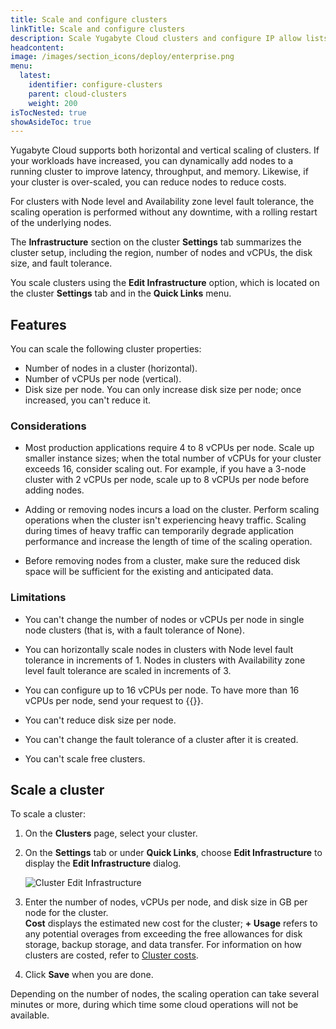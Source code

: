 ```yaml
---
title: Scale and configure clusters
linkTitle: Scale and configure clusters
description: Scale Yugabyte Cloud clusters and configure IP allow lists for the cluster.
headcontent:
image: /images/section_icons/deploy/enterprise.png
menu:
  latest:
    identifier: configure-clusters
    parent: cloud-clusters
    weight: 200
isTocNested: true
showAsideToc: true
---
```


Yugabyte Cloud supports both horizontal and vertical scaling of clusters. If your workloads have increased, you can dynamically add nodes to a running cluster to improve latency, throughput, and memory. Likewise, if your cluster is over-scaled, you can reduce nodes to reduce costs.

For clusters with Node level and Availability zone level fault tolerance, the scaling operation is performed without any downtime, with a rolling restart of the underlying nodes.

The **Infrastructure** section on the cluster **Settings** tab summarizes the cluster setup, including the region, number of nodes and vCPUs, the disk size, and fault tolerance.

You scale clusters using the **Edit Infrastructure** option, which is located on the cluster **Settings** tab and in the **Quick Links** menu.

## Features

You can scale the following cluster properties:

- Number of nodes in a cluster (horizontal).
- Number of vCPUs per node (vertical).
- Disk size per node. You can only increase disk size per node; once increased, you can't reduce it.

### Considerations

- Most production applications require 4 to 8 vCPUs per node. Scale up smaller instance sizes; when the total number of vCPUs for your cluster exceeds 16, consider scaling out. For example, if you have a 3-node cluster with 2 vCPUs per node, scale up to 8 vCPUs per node before adding nodes.

- Adding or removing nodes incurs a load on the cluster. Perform scaling operations when the cluster isn't experiencing heavy traffic. Scaling during times of heavy traffic can temporarily degrade application performance and increase the length of time of the scaling operation.

- Before removing nodes from a cluster, make sure the reduced disk space will be sufficient for the existing and anticipated data.

### Limitations

- You can't change the number of nodes or vCPUs per node in single node clusters (that is, with a fault tolerance of None).

- You can horizontally scale nodes in clusters with Node level fault tolerance in increments of 1. Nodes in clusters with Availability zone level fault tolerance are scaled in increments of 3.

- You can configure up to 16 vCPUs per node. To have more than 16 vCPUs per node, send your request to {{<support-cloud>}}.

- You can't reduce disk size per node.

- You can't change the fault tolerance of a cluster after it is created.

- You can't scale free clusters.

## Scale a cluster

To scale a cluster:

1. On the **Clusters** page, select your cluster.
1. On the **Settings** tab or under **Quick Links**, choose **Edit Infrastructure** to display the **Edit Infrastructure** dialog.

    ![Cluster Edit Infrastructure](/images/yb-cloud/cloud-clusters-settings-edit.png)

1. Enter the number of nodes, vCPUs per node, and disk size in GB per node for the cluster.
    \
    **Cost** displays the estimated new cost for the cluster; **+ Usage** refers to any potential overages from exceeding the free allowances for disk storage, backup storage, and data transfer. For information on how clusters are costed, refer to [Cluster costs](../../cloud-admin/cloud-billing-costs/).

1. Click **Save** when you are done.

Depending on the number of nodes, the scaling operation can take several minutes or more, during which time some cloud operations will not be available.
